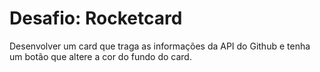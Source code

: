 # Desafio: Rocketcard

Desenvolver um card que traga as informações da API do Github e tenha um botão que altere a cor do fundo do card.
